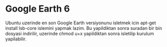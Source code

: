# Google Earth 6

Ubuntu uzerinde en son Google Earth versiyonunu isletmek icin apt-get
install lsb-core islemini yapmak lazim. Bu yapildiktan sonra suradan
bir bin dosyasi indirilir, uzerinde chmod u+x yapildiktan sonra
isletilip kurulum yapilabilir.





